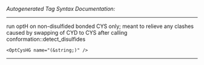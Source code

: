 _Autogenerated Tag Syntax Documentation:_

---
run optH on non-disulfided bonded CYS only; meant to relieve any clashes caused by swapping of CYD to CYS after calling conformation::detect_disulfides

```
<OptCysHG name="(&string;)" />
```



---
